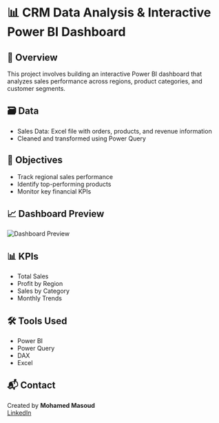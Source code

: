 # 📊 CRM Data Analysis & Interactive Power BI Dashboard

## 📌 Overview
This project involves building an interactive Power BI dashboard that analyzes sales performance across regions, product categories, and customer segments.

## 🗃️ Data
- Sales Data: Excel file with orders, products, and revenue information
- Cleaned and transformed using Power Query

## 🎯 Objectives
- Track regional sales performance
- Identify top-performing products
- Monitor key financial KPIs

## 📈 Dashboard Preview
![Dashboard Preview]([visuals/sales-dashboard.png](https://app.fabric.microsoft.com/reportEmbed?reportId=db47d19e-e368-47e9-9c6d-8825df8a207d&autoAuth=true&ctid=3c7a4dad-22f9-460f-9b04-70b4ea89f49f))

## 📊 KPIs
- Total Sales
- Profit by Region
- Sales by Category
- Monthly Trends

## 🛠️ Tools Used
- Power BI
- Power Query
- DAX
- Excel

## 📬 Contact
Created by **Mohamed Masoud**  
[LinkedIn](www.linkedin.com/in/mohamed-masoud-6b588431a)
